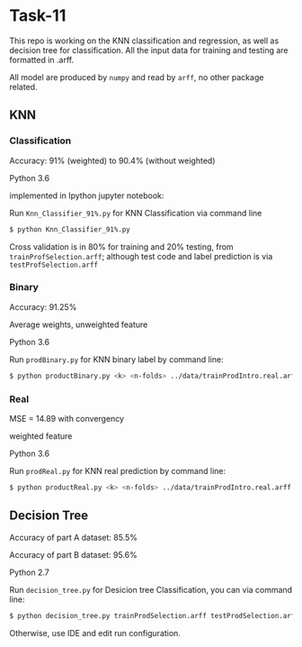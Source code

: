 # Task-11

This repo is working on the KNN classification and regression, as well as decision tree for classification. All the input data for training and testing are formatted in .arff.

All model are produced by `numpy` and read by `arff`, no other package related. 


## KNN
### Classification
Accuracy: 91% (weighted) to 90.4% (without weighted)

Python 3.6

implemented in Ipython jupyter notebook:

Run `Knn_Classifier_91%.py` for KNN Classification via command line
```bash
$ python Knn_Classifier_91%.py
```

Cross validation is in 80% for training and 20% testing, from `trainProfSelection.arff`; although test code and label prediction is via `testProfSelection.arff`

### Binary
Accuracy: 91.25% 

Average weights, unweighted feature

Python 3.6

Run `prodBinary.py` for KNN binary label by command line:
```bash
$ python productBinary.py <k> <n-folds> ../data/trainProdIntro.real.arff ../data/testProdIntro.real.arff
```

### Real
MSE = 14.89 with convergency

weighted feature 

Python 3.6

Run `prodReal.py` for KNN real prediction by command line:
```bash
$ python productReal.py <k> <n-folds> ../data/trainProdIntro.real.arff ../data/testProdIntro.real.arff
```

## Decision Tree
Accuracy of part A dataset: 85.5% 

Accuracy of part B dataset: 95.6%

Python 2.7

Run `decision_tree.py` for Desicion tree Classification, you can via command line:
```bash
$ python decision_tree.py trainProdSelection.arff testProdSelection.arff <k>
```
Otherwise, use IDE and edit run configuration. 
